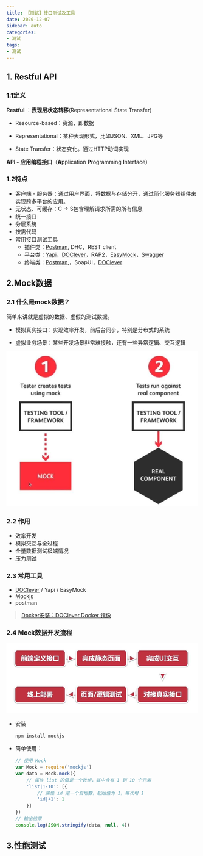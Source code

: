 ```yaml
---
title: 【测试】接口测试及工具
date: 2020-12-07
sidebar: auto
categories: 
- 测试
tags: 
- 测试
---
```


## 1. Restful API

### 1.1定义

**Restful** ：**表现层状态转移**(Representational State Transfer)

+ Resource-based：资源，即数据

+ Representational：某种表现形式，比如JSON、XML、JPG等

+ State Transfer：状态变化。通过HTTP动词实现

  

**API - 应用编程接口**（**A**pplication **P**rogramming **I**nterface）

### 1.2特点

+ 客户端 - 服务器：通过用户界面，将数据与存储分开，通过简化服务器组件来实现跨多平台的应用。
+ 无状态、可缓存：C -> S包含理解请求所需的所有信息
+ 统一接口
+ 分层系统
+ 按需代码
+ 常用接口测试工具
  + 插件类：[Postman](https://www.postman.com/), DHC，REST client
  + 平台类：[Yapi](https://yapi.baidu.com/)，[DOClever](http://doclever.cn/controller/index/index.html)，RAP2，[EasyMock](https://www.easy-mock.com/login)，[Swagger](https://swagger.io/)
  + 终端类：[Postman](https://www.postman.com/),，SoapUI，[DOClever](http://doclever.cn/controller/index/index.html)

## 2.Mock数据

### 2.1 什么是mock数据？

简单来讲就是虚拟的数据、虚假的测试数据。

+ 模拟真实接口：实现效率开发，前后台同步，特别是分布式的系统

+ 虚拟业务场景：某些开发场景非常难接触，还有一些异常逻辑、交互逻辑

  

![](../../../images/test/what-mock.jpg)

### 2.2 作用

+ 效率开发
+ 模拟交互与全过程
+ 全量数据测试极端情况
+ 压力测试

### 2.3 常用工具

+ [DOClever](http://doclever.cn/controller/index/index.html) / Yapi / EasyMock
+ [Mockjs](https://github.com/nuysoft/Mock/wiki/Getting-Started)
+ postman

> [Docker安装：DOClever Docker 镜像](https://github.com/sx1989827/DOClever/tree/master/docker)

### 2.4 Mock数据开发流程

![](../../../images/test/mock-step.jpg)

+ 安装

  ```bash
  npm install mockjs
  ```

+ 简单使用：

  ```js
  // 使用 Mock
  var Mock = require('mockjs')
  var data = Mock.mock({
      // 属性 list 的值是一个数组，其中含有 1 到 10 个元素
      'list|1-10': [{
          // 属性 id 是一个自增数，起始值为 1，每次增 1
          'id|+1': 1
      }]
  })
  // 输出结果
  console.log(JSON.stringify(data, null, 4))
  ```

  

  

## 3.性能测试
